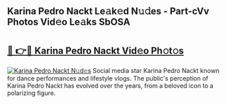 ## Karina Pedro Nackt Le𝚊k𝚎d N𝚞𝚍es - Part-cVv Photos Vid𝚎o Le𝚊ks SbOSA

# <h2><a href="http://fb066c3.evod.top/?m=Karina+Pedro+Nackt">🔗 👉🔴 Karina Pedro Nackt Vid𝚎o Ph𝚘t𝚘s</a></h2>

[![Karina Pedro Nackt N𝚞d𝚎s](https://i.imgur.com/8V9OHl7.gif)](http://fb066c3.evod.top/?m=Karina+Pedro+Nackt)
Social media star Karina Pedro Nackt known for dance performances and lifestyle vlogs. The public's perception of Karina Pedro Nackt has evolved over the years, from a beloved icon to a polarizing figure. 
